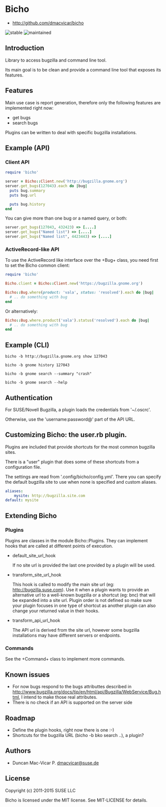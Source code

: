 # Bicho

* http://github.com/dmacvicar/bicho

![stable](https://img.shields.io/badge/stability-stable-green.svg)
![maintained](https://img.shields.io/maintenance/yes/2016.svg)

## Introduction

Library to access bugzilla and command line tool.

Its main goal is to be clean and provide a command line tool
that exposes its features.

## Features

Main use case is report generation, therefore only the following
features are implemented right now:

* get bugs
* search bugs

Plugins can be written to deal with specific bugzilla installations.

## Example (API)

### Client API

```ruby
require 'bicho'

server = Bicho::Client.new('http://bugzilla.gnome.org')
server.get_bugs(127043).each do |bug|
  puts bug.summary
  puts bug.url

  puts bug.history
end
```

You can give more than one bug or a named query, or both:

```ruby
server.get_bugs(127043, 432423) => [....]
server.get_bugs("Named list") => [....]
server.get_bugs("Named list", 4423443) => [....]
```

### ActiveRecord-like API

To use the ActiveRecord like interface over the +Bug+ class, you need first
to set the Bicho common client:

```ruby
require 'bicho'

Bicho.client = Bicho::Client.new('https://bugzilla.gnome.org')

Bicho::Bug.where(product: 'vala', status: 'resolved').each do |bug|
  # .. do something with bug
end
```

Or alternatively:

```ruby
Bicho::Bug.where.product('vala').status('resolved').each do |bug|
  # .. do something with bug
end
```

## Example (CLI)

```console
bicho -b http://bugzilla.gnome.org show 127043

bicho -b gnome history 127043

bicho -b gnome search --summary "crash"

bicho -b gnome search --help
```

## Authentication

For SUSE/Novell Bugzilla, a plugin loads the credentials from '~/.oscrc'.

Otherwise, use the 'username:password@' part of the API URL.

## Customizing Bicho: the user.rb plugin.

Plugins are included that provide shortcuts for the most common bugzilla sites.

There is a "user" plugin that does some of these shortcuts from a configuration file.

The settings are read from '.config/bicho/config.yml'. There you can specify the default
bugzilla site to use when none is specified and custom aliases.

```yml
aliases:
    mysite: http://bugzilla.site.com
default: mysite
```

## Extending Bicho

### Plugins

Plugins are classes in the module Bicho::Plugins. They can implement hooks that are
called at different points of execution.

* default_site_url_hook

  If no site url is provided the last one provided by a plugin will be used.

* transform_site_url_hook

  This hook is called to modify the main site url (eg: http://bugzilla.suse.com).
  Use it when a plugin wants to provide an alternative url to a well-known bugzilla or
  a shortcut (eg: bnc) that will be expanded into a site url.
  Plugin order is not defined so make sure your plugin focuses in one type of shortcut
  as another plugin can also change your returned value in their hooks.

* transform_api_url_hook

  The API url is derived from the site url, however some bugzilla installations may have
  different servers or endpoints.

### Commands

See the +Command+ class to implement more commands.

## Known issues

* For now bugs respond to the bugs attributtes described in
http://www.bugzilla.org/docs/tip/en/html/api/Bugzilla/WebService/Bug.html, I intend to make those real attributes.
* There is no check if an API is supported on the server side

## Roadmap

* Define the plugin hooks, right now there is one :-)
* Shortcuts for the bugzilla URL (bicho -b bko search ..), a plugin?

## Authors

* Duncan Mac-Vicar P. <dmacvicar@suse.de>

## License

Copyright (c) 2011-2015 SUSE LLC

Bicho is licensed under the MIT license. See MIT-LICENSE for details.
